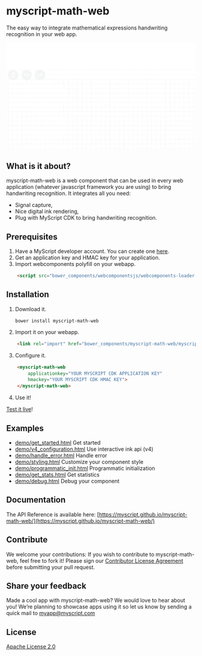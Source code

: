 # myscript-math-web

The easy way to integrate mathematical expressions handwriting recognition in your web app.

![myscript-math-web preview](./preview.gif)

## What is it about?

myscript-math-web is a web component that can be used in every web application (whatever javascript framework you are using) to bring handwriting recognition. It integrates all you need:  
* Signal capture,
* Nice digital ink rendering,
* Plug with MyScript CDK to bring handwriting recognition.

## Prerequisites

1. Have a MyScript developer account. You can create one [here](https://dev.myscript.com/).
2. Get an application key and HMAC key for your application.
3. Import webcomponents polyfill on your webapp.

```html
    <script src="bower_components/webcomponentsjs/webcomponents-loader.js"></script>
```
 
## Installation

1. Download it.

       bower install myscript-math-web

2. Import it on your webapp.

```html
    <link rel="import" href="bower_components/myscript-math-web/myscript-math-web.html">
```

3. Configure it.

```html
    <myscript-math-web
        applicationkey="YOUR MYSCRIPT CDK APPLICATION KEY"
        hmackey="YOUR MYSCRIPT CDK HMAC KEY">
    </myscript-math-web>
```
   
4. Use it!

[Test it live](https://myscript.github.io/myscript-math-web/components/myscript-math-web/demo/)!

## Examples

- [demo/get_started.html](demo/get_started.html) Get started
- [demo/v4_configuration.html](demo/v4_configuration.html) Use interactive ink api (v4)
- [demo/handle_error.html](demo/handle_error.html) Handle error
- [demo/styling.html](demo/styling.html) Customize your component style
- [demo/programmatic_init.html](demo/programmatic_init.html) Programmatic initialization
- [demo/get_stats.html](demo/get_stats.html) Get statistics
- [demo/debug.html](demo/debug.html) Debug your component

## Documentation 

The API Reference is available here: [https://myscript.github.io/myscript-math-web/](https://myscript.github.io/myscript-math-web/) 

## Contribute

We welcome your contributions:
If you wish to contribute to myscript-math-web, feel free to fork it!
Please sign our [Contributor License Agreement](CONTRIBUTING.md) before submitting your pull request.

## Share your feedback

Made a cool app with myscript-math-web? We would love to hear about you!
We’re planning to showcase apps using it so let us know by sending a quick mail to [myapp@myscript.com](mailto://myapp@myscript.com)

## License

[Apache License 2.0](http://www.apache.org/licenses/LICENSE-2.0)
